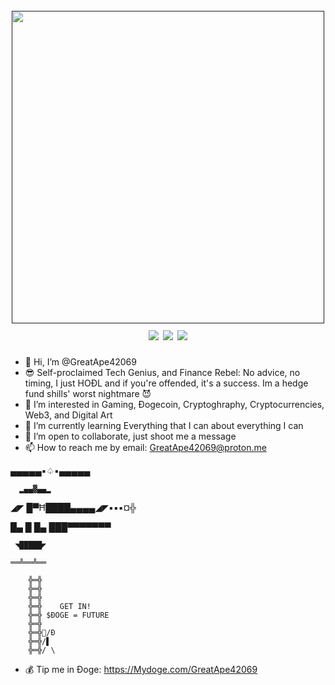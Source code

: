 <h1 align="center">
  <br>
  <a href=""><img src="https://pbs.twimg.com/profile_images/1553127486933835777/o8LKIi3h_400x400.jpg" alt="" width="500px;"></a>
  <br>
  <img src="https://img.shields.io/github/last-commit/GreatApe42069/Dogecoin?style=flat"> 
  <img src="https://img.shields.io/badge/PRs-welcome-cyan">
  <a href="https://twitter.com/intent/follow?screen_name=GreatApe42069E">
    <img src="https://img.shields.io/twitter/follow/GreatApe42069E?style=flat&logo=twitter">
  </a>
</h1>



- 👋 Hi, I’m @GreatApe42069
- 😎 Self-proclaimed Tech Genius, and Finance Rebel: No advice, no timing, I just HOĐL and if you're offended, it's a success. Im a hedge fund shills' worst nightmare 😈
- 👀 I’m interested in Gaming, Đogecoin, Cryptoghraphy, Cryptocurrencies, Web3, and Digital Art 
- 🌱 I’m currently learning Everything that I can about everything I can
- 💞️ I’m open to collaborate, just shoot me a message
- 📫 How to reach me by email: GreatApe42069@proton.me

▄▄▄▄▄▪︎♤▪︎▄▄▄▄▄

      ▂▄▄▓▄▄▂
  
  ◢◤ █▀Ħ████▄▄▄▄◢◤▪︎▪︎▪︎¤╬

█▄ █ █▄ ███▀▀▀▀▀▀▀

     ◥█████◤
 
    ══╩══╩══
  
        ╬═╬
        ╬═╬
        ╬═╬
        ╬═╬    GET IN!
        ╬═╬ $ĐOGE = FUTURE 
        ╬═╬ 
        ╬═╬🤑/Đ
        ╬═╬/▌
        ╬═╬/ \
- 💰 Tip me in Đoge: https://Mydoge.com/GreatApe42069
<!---
GreatApe42069/GreatApe42069 is a ✨ special ✨ repository because its `README.md` (this file) appears on your GitHub profile.
You can click the Preview link to take a look at your changes.
--->
